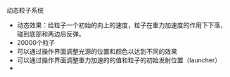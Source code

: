 动态粒子系统



* 动态效果：给粒子一个初始的向上的速度，粒子在重力加速度的作用下下落，碰到底部和两边后反弹。
* 20000个粒子
* 可以通过操作界面调整光源的位置和颜色以达到不同的效果
* 可以通过操作界面调整重力加速的的值和粒子的初始发射位置（launcher）
* 
